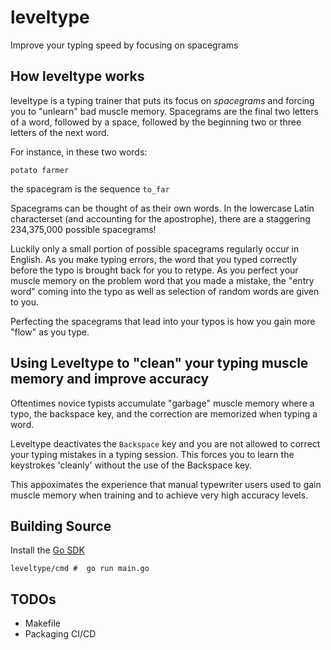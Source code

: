 # leveltype
Improve your typing speed by focusing on spacegrams

## How leveltype works

leveltype is a typing trainer that puts its focus on *spacegrams* and forcing you to "unlearn" bad muscle memory. Spacegrams are the final two letters of a word, followed by a space, followed by the beginning two or three letters of the next word.

For instance, in these two words:
```
potato farmer
```
the spacegram is the sequence `to_far`

Spacegrams can be thought of as their own words.  In the lowercase Latin characterset (and accounting for the apostrophe), there are a staggering 234,375,000 possible spacegrams!

Luckily only a small portion of possible spacegrams regularly occur in English.  As you make typing errors, the word that you typed correctly before the typo is brought back for you to retype.   As you perfect your muscle memory on the problem word that you made a mistake, the "entry word" coming into the typo as well as selection of random words are given to you.

Perfecting the spacegrams that lead into your typos is how you gain more "flow" as you type.

## Using Leveltype to "clean" your typing muscle memory and improve accuracy

Oftentimes novice typists accumulate "garbage" muscle memory where a typo, the backspace key, and the correction are memorized when typing a word.

Leveltype deactivates the `Backspace` key and you are not allowed to correct your typing mistakes in a typing session.  This forces you to learn the keystrokes 'cleanly' without the use of the Backspace key.  

This appoximates the experience that manual typewriter users used to gain muscle memory when training and to achieve very high accuracy levels.

## Building Source

Install the [Go SDK][go sdk]

```
leveltype/cmd #  go run main.go
```

## TODOs
- Makefile
- Packaging CI/CD

[go sdk]: https://go.dev/dl/